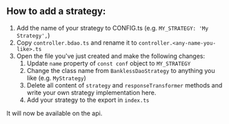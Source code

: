 ## How to add a strategy:

1. Add the name of your strategy to CONFIG.ts (e.g. `MY_STRATEGY: 'My Strategy',`)
2. Copy `controller.bdao.ts` and rename it to `controller.<any-name-you-like>.ts`
3. Open the file you've just created and make the following changes:
   1. Update `name` property of `const conf` object to `MY_STRATEGY`
   2. Change the class name from `BanklessDaoStrategy` to anything you like (e.g. `MyStrategy`)
   3. Delete all content of `strategy` and `responseTransformer` methods and write your own strategy implementation here.
   4. Add your strategy to the export in `index.ts`

It will now be available on the api.